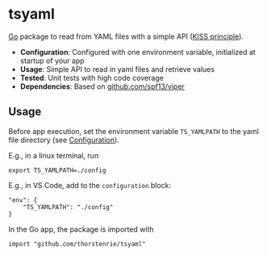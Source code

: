 # tsyaml
[Go](https://go.dev/) package to read from YAML files with a simple API ([KISS principle](https://en.wikipedia.org/wiki/KISS_principle)).

- **Configuration**: Configured with one environment variable, initialized at startup of your app
- **Usage**: Simple API to read in yaml files and retrieve values
- **Tested**: Unit tests with high code coverage
- **Dependencies**: Based on [github.com/spf13/viper](https://github.com/spf13/viper)

## Usage

Before app execution, set the environment variable `TS_YAMLPATH` to the yaml file directory (see [Configuration](#Configuration)).

E.g., in a linux terminal, run

```
export TS_YAMLPATH=./config
```

E.g., in VS Code, add to the `configuration` block:

```
"env": {
    "TS_YAMLPATH": "./config"
}
```

In the Go app, the package is imported with

```
import "github.com/thorstenrie/tsyaml"
```



